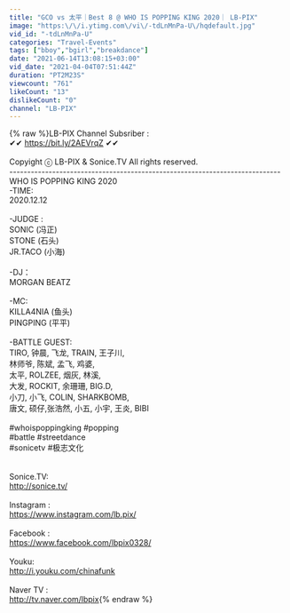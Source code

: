 ```yaml
---
title: "GCO vs 太平｜Best 8 @ WHO IS POPPING KING 2020｜ LB-PIX"
image: "https:\/\/i.ytimg.com\/vi\/-tdLnMnPa-U\/hqdefault.jpg"
vid_id: "-tdLnMnPa-U"
categories: "Travel-Events"
tags: ["bboy","bgirl","breakdance"]
date: "2021-06-14T13:08:15+03:00"
vid_date: "2021-04-04T07:51:44Z"
duration: "PT2M23S"
viewcount: "761"
likeCount: "13"
dislikeCount: "0"
channel: "LB-PIX"
---
```

{% raw %}LB-PIX Channel Subsriber :<br />✔✔ <a rel="nofollow" target="blank" href="https://bit.ly/2AEVrqZ">https://bit.ly/2AEVrqZ</a> ✔✔<br /><br />Copyight ⓒ LB-PIX &amp; Sonice.TV All rights reserved.<br />----------------------------------------------------------------------------<br />WHO IS POPPING KING 2020<br />-TIME:<br />  2020.12.12<br /><br />-JUDGE :<br />  SONIC (冯正)<br />  STONE (石头)<br />  JR.TACO (小海)<br /><br />-DJ：<br />  MORGAN BEATZ<br /><br />-MC:<br /> KILLA4NIA (鱼头)<br /> PINGPING (平平)<br /><br />-BATTLE GUEST:<br /> TIRO, 钟晨, 飞龙, TRAIN, 王子川, <br /> 林师爷, 陈斌, 孟飞, 鸡婆,<br /> 太平, ROLZEE, 烟灰, 林溪,<br /> 大发, ROCKIT, 余珊珊, BIG.D,<br /> 小刀, 小飞, COLIN, SHARKBOMB,<br /> 唐文, 硕仔,张浩然, 小五, 小宇, 王炎, BIBI <br /><br />#whoispoppingking #popping<br />#battle #streetdance<br />#sonicetv #极志文化<br /><br /><br />Sonice.TV:<br /><a rel="nofollow" target="blank" href="http://sonice.tv/">http://sonice.tv/</a><br /><br />Instagram :<br /><a rel="nofollow" target="blank" href="https://www.instagram.com/lb.pix/">https://www.instagram.com/lb.pix/</a><br /><br />Facebook :<br /><a rel="nofollow" target="blank" href="https://www.facebook.com/lbpix0328/">https://www.facebook.com/lbpix0328/</a><br /><br />Youku:<br /><a rel="nofollow" target="blank" href="http://i.youku.com/chinafunk">http://i.youku.com/chinafunk</a><br /><br />Naver TV :<br /><a rel="nofollow" target="blank" href="http://tv.naver.com/lbpix">http://tv.naver.com/lbpix</a>{% endraw %}
